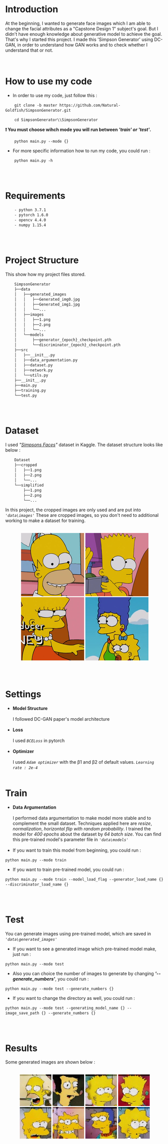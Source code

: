 # Introduction  
At the beginning, I wanted to generate face images which I am able to change the facial attributes as a "Capstone Design 1" subject's goal. 
    But I didn't have enough knowledge about generative model to achieve the goal.
    That's why I started this project. I made this 'Simpson Generator' using DC-GAN, in order to understand how GAN works and to check whether I understand that or not.  
</br></br>
# How to use my code  
- In order to use my code, just follow this :  
```
    git clone -b master https://github.com/Natural-Goldfish/SimpsonGenerator.git  
```
```
    cd SimpsonGenerator\\SimpsonGenerator
```  
**❗ You must choose wihch mode you will run between _'train' or 'test'_.**
```
    python main.py --mode {}
```
- For more specific information how to run my code, you could run :
```  
    python main.py -h  
```
</br></br>

# Requirements
```
    - python 3.7.1
    - pytorch 1.6.0
    - opencv 4.4.0
    - numpy 1.15.4  
```
</br></br>

# Project Structure  
This show how my project files stored.   
```
    SimpsonGenerator
    ├──data
    │   ├──generated_images
    │   │   ├──Generated_img0.jpg
    │   │   ├──Generated_img1.jpg
    │   │   └──...
    │   ├──images
    │   │   ├──1.png
    │   │   ├──2.png
    │   │   └──...
    │   └──models
    │       ├──generator_{epoch}_checkpoint.pth
    │       └──discriminator_{epoch}_checkpoint.pth
    ├──src
    │   ├──__init__.py
    │   ├──data_argumentation.py
    │   ├──dataset.py
    │   ├──network.py
    │   └──utils.py
    ├──__init__.py
    ├──main.py
    ├──training.py
    └──test.py  
```
</br></br>

# Dataset  
I used  _"[Simpsons Faces](https://www.kaggle.com/kostastokis/simpsons-faces)"_ dataset in Kaggle. The dataset structure looks like below :  

```
    Dataset
    ├──cropped
    │   ├──1.png
    │   ├──2.png
    │   └──...
    └──simplified
        ├──1.png
        ├──2.png
        └──...  
```  

In this project, the cropped images are only used and are put into _``` 'data\images' ```_
These are cropped images, so you don't need to additional working to make a dataset for training.</br></br>
<p align="center"><img src='https://github.com/Natural-Goldfish/SimpsonGenerator/blob/master/SimpsonGenerator/data/images/1.png' width = "200px" height = "200px"/>
<img src='https://github.com/Natural-Goldfish/SimpsonGenerator/blob/master/SimpsonGenerator/data/images/4.png' width = "200px" height = "200px"/>
<img src='https://github.com/Natural-Goldfish/SimpsonGenerator/blob/master/SimpsonGenerator/data/images/3.png' width = "200px" height = "200px"/>
<img src='https://github.com/Natural-Goldfish/SimpsonGenerator/blob/master/SimpsonGenerator/data/images/14.png' width = "200px" height = "200px"/></p>
</br></br>

# Settings  
- **Model Structure**</br></br>
I followed DC-GAN paper's model architecture</br></br>
- **Loss**</br></br>
I used _```BCELoss```_ in pytorch</br></br>
- **Optimizer**</br></br>
I used _```Adam optimizer```_ with the β1 and β2 of default values. _```Learning rate : 2e-4```_
</br></br>

# Train  
- **Data Argumentation**</br></br>
I performed data argumentation to make model more stable and to complement the small dataset. Techniques applied here are _resize_, _normalization_, _horizontal flip with random probability_.
I trained the model for _400 epochs_ about the dataset by _64 batch size_. You can find this pre-trained model's parameter file in _```'data\models'```_</br></br>
- If you want to train this model from beginning, you could run :  
```
python main.py --mode train
```
- If you want to train pre-trained model, you could run :  
``` 
python main.py --mode train --model_load_flag --generator_load_name {} --discriminator_load_name {}
```
</br></br>

# Test  
You can generate images using pre-trained model, which are saved in _```'data\generated_images'```_  
- If you want to see a generated image which pre-trained model make, just run :  
``` 
python main.py --mode test
```  
- Also you can choice the number of images to generate by changing _**'--generate_numbers'**_, you could run :  
``` 
python main.py --mode test --generate_numbers {}
```  
- If you want to change the directory as well, you could run :  
``` 
python main.py --mode test --generating_model_name {} --image_save_path {} --generate_numbers {}
```  
</br></br>

# Results  
Some generated images are shown below :</br></br>
<p align="center"><img src='https://github.com/Natural-Goldfish/SimpsonGenerator/blob/master/SimpsonGenerator/data/generated_images/Generated_img0.jpg' width = "100px" height = "100px"/>
<img src='https://github.com/Natural-Goldfish/SimpsonGenerator/blob/master/SimpsonGenerator/data/generated_images/Generated_img2.jpg' width = "100px" height = "100px"/>
<img src='https://github.com/Natural-Goldfish/SimpsonGenerator/blob/master/SimpsonGenerator/data/generated_images/Generated_img3.jpg' width = "100px" height = "100px"/>
<img src='https://github.com/Natural-Goldfish/SimpsonGenerator/blob/master/SimpsonGenerator/data/generated_images/Generated_img4.jpg' width = "100px" height = "100px"/>
<img src='https://github.com/Natural-Goldfish/SimpsonGenerator/blob/master/SimpsonGenerator/data/generated_images/Generated_img5.jpg' width = "100px" height = "100px"/>
<img src='https://github.com/Natural-Goldfish/SimpsonGenerator/blob/master/SimpsonGenerator/data/generated_images/Generated_img6.jpg' width = "100px" height = "100px"/>
<img src='https://github.com/Natural-Goldfish/SimpsonGenerator/blob/master/SimpsonGenerator/data/generated_images/Generated_img7.jpg' width = "100px" height = "100px"/>
<img src='https://github.com/Natural-Goldfish/SimpsonGenerator/blob/master/SimpsonGenerator/data/generated_images/Generated_img8.jpg' width = "100px" height = "100px"/>
<img src='https://github.com/Natural-Goldfish/SimpsonGenerator/blob/master/SimpsonGenerator/data/generated_images/Generated_img9.jpg" width = "100px" height = "100px"/></p>


